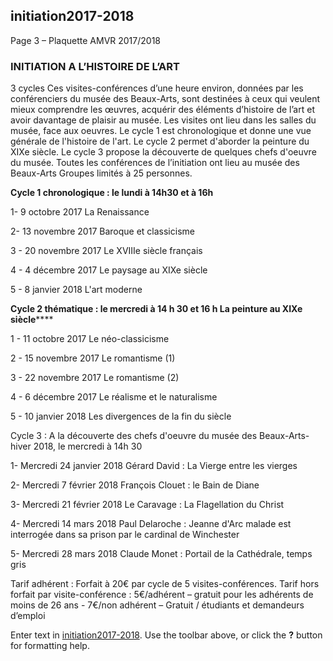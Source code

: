 ## initiation2017-2018

Page 3 – Plaquette AMVR 2017/2018

### INITIATION A L’HISTOIRE DE L’ART
3 cycles
Ces visites-conférences d’une heure environ, données par les conférenciers du musée des Beaux-Arts, sont destinées à ceux qui veulent mieux comprendre les œuvres, acquérir des éléments d’histoire de l’art et avoir davantage de plaisir au musée. Les visites ont lieu dans les salles du musée, face aux oeuvres. Le cycle 1 est chronologique et donne une vue générale de l'histoire de l'art. Le cycle 2 permet d'aborder la peinture du XIXe siècle. Le cycle 3 propose la découverte de quelques chefs d'oeuvre du musée.
Toutes les conférences de l’initiation ont lieu au musée des Beaux-Arts 
Groupes limités à 25 personnes.

**Cycle 1 chronologique : le lundi à 14h30 et à 16h**

1- 9 octobre 2017
La Renaissance

2- 13 novembre 2017
Baroque et classicisme

3 - 20  novembre 2017
Le XVIIIe siècle français

4 - 4 décembre 2017
Le paysage au XIXe siècle

5 - 8 janvier 2018
L'art moderne

**Cycle 2 thématique : le mercredi à 14 h 30 et 16 h 
La peinture au XIXe siècle******

1 - 11 octobre 2017
Le néo-classicisme

2 - 15 novembre 2017
Le romantisme (1)

3 - 22 novembre 2017
Le romantisme (2)

4 -  6 décembre 2017
Le réalisme et le naturalisme

5 - 10 janvier 2018
Les divergences de la fin du siècle



Cycle 3 : A la découverte des chefs d'oeuvre du musée des Beaux-Arts- 
hiver 2018, le mercredi à 14h 30

1- Mercredi 24 janvier 2018
Gérard David : La Vierge entre les vierges

2- Mercredi 7 février 2018
François Clouet : le Bain de Diane

3- Mercredi 21 février 2018
Le Caravage : La Flagellation du Christ

4- Mercredi 14 mars 2018
Paul Delaroche : Jeanne d'Arc malade est interrogée dans sa prison par le cardinal de Winchester

5- Mercredi 28 mars 2018
Claude Monet : Portail de la Cathédrale, temps gris



Tarif adhérent :  Forfait à 20€ par cycle de 5 visites-conférences. 
Tarif hors forfait par visite-conférence : 5€/adhérent – gratuit pour les adhérents de moins de 26 ans - 7€/non adhérent – Gratuit / étudiants et demandeurs d’emploi


Enter text in [initiation2017-2018](http://daringfireball.net/projects/markdown/). Use the toolbar above, or click the **?** button for formatting help.
